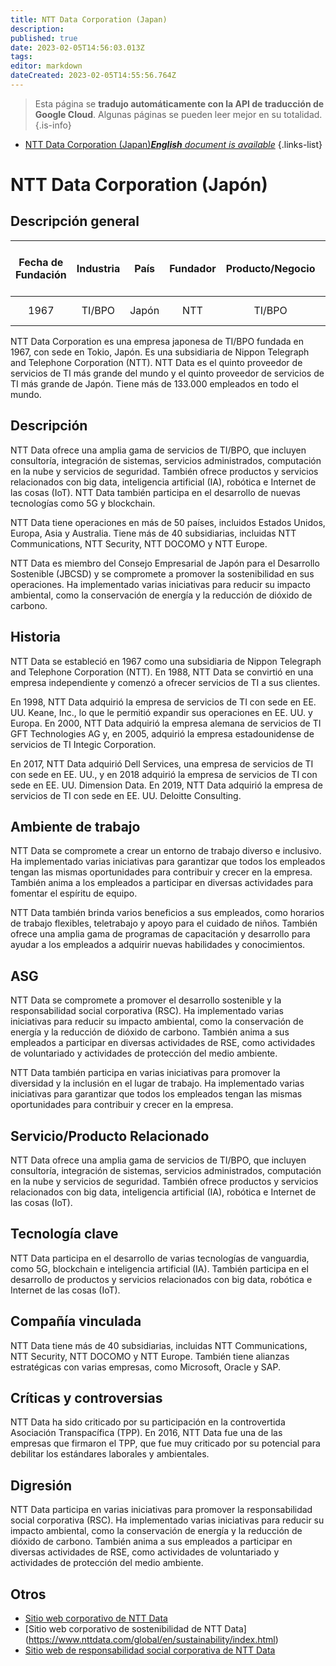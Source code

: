 ```yaml
---
title: NTT Data Corporation (Japan)
description: 
published: true
date: 2023-02-05T14:56:03.013Z
tags: 
editor: markdown
dateCreated: 2023-02-05T14:55:56.764Z
---
```


> Esta página se **tradujo automáticamente con la API de traducción de Google Cloud**.
Algunas páginas se pueden leer mejor en su totalidad.{.is-info}



- [NTT Data Corporation (Japan)***English** document is available*](/en/Knowledge-base/Dictionary/Company/ntt-data-corporation-japan)
{.links-list}


# NTT Data Corporation (Japón)

## Descripción general

| Fecha de Fundación | Industria | País | Fundador | Producto/Negocio | Número de empleados | Ubicación de la Sede | Sitio web de la empresa |
| :----------------: | :------: | :-----: | :-----: | :---------------: | :-----------------: | :--------------------: | :--------------: |
| 1967 | TI/BPO | Japón | NTT | TI/BPO | 133.000 | Tokio, Japón | [Datos NTT](https://www.nttdata.com/) |

NTT Data Corporation es una empresa japonesa de TI/BPO fundada en 1967, con sede en Tokio, Japón. Es una subsidiaria de Nippon Telegraph and Telephone Corporation (NTT). NTT Data es el quinto proveedor de servicios de TI más grande del mundo y el quinto proveedor de servicios de TI más grande de Japón. Tiene más de 133.000 empleados en todo el mundo.

## Descripción

NTT Data ofrece una amplia gama de servicios de TI/BPO, que incluyen consultoría, integración de sistemas, servicios administrados, computación en la nube y servicios de seguridad. También ofrece productos y servicios relacionados con big data, inteligencia artificial (IA), robótica e Internet de las cosas (IoT). NTT Data también participa en el desarrollo de nuevas tecnologías como 5G y blockchain.

NTT Data tiene operaciones en más de 50 países, incluidos Estados Unidos, Europa, Asia y Australia. Tiene más de 40 subsidiarias, incluidas NTT Communications, NTT Security, NTT DOCOMO y NTT Europe.

NTT Data es miembro del Consejo Empresarial de Japón para el Desarrollo Sostenible (JBCSD) y se compromete a promover la sostenibilidad en sus operaciones. Ha implementado varias iniciativas para reducir su impacto ambiental, como la conservación de energía y la reducción de dióxido de carbono.

## Historia

NTT Data se estableció en 1967 como una subsidiaria de Nippon Telegraph and Telephone Corporation (NTT). En 1988, NTT Data se convirtió en una empresa independiente y comenzó a ofrecer servicios de TI a sus clientes.

En 1998, NTT Data adquirió la empresa de servicios de TI con sede en EE. UU. Keane, Inc., lo que le permitió expandir sus operaciones en EE. UU. y Europa. En 2000, NTT Data adquirió la empresa alemana de servicios de TI GFT Technologies AG y, en 2005, adquirió la empresa estadounidense de servicios de TI Integic Corporation.

En 2017, NTT Data adquirió Dell Services, una empresa de servicios de TI con sede en EE. UU., y en 2018 adquirió la empresa de servicios de TI con sede en EE. UU. Dimension Data. En 2019, NTT Data adquirió la empresa de servicios de TI con sede en EE. UU. Deloitte Consulting.

## Ambiente de trabajo

NTT Data se compromete a crear un entorno de trabajo diverso e inclusivo. Ha implementado varias iniciativas para garantizar que todos los empleados tengan las mismas oportunidades para contribuir y crecer en la empresa. También anima a los empleados a participar en diversas actividades para fomentar el espíritu de equipo.

NTT Data también brinda varios beneficios a sus empleados, como horarios de trabajo flexibles, teletrabajo y apoyo para el cuidado de niños. También ofrece una amplia gama de programas de capacitación y desarrollo para ayudar a los empleados a adquirir nuevas habilidades y conocimientos.

## ASG

NTT Data se compromete a promover el desarrollo sostenible y la responsabilidad social corporativa (RSC). Ha implementado varias iniciativas para reducir su impacto ambiental, como la conservación de energía y la reducción de dióxido de carbono. También anima a sus empleados a participar en diversas actividades de RSE, como actividades de voluntariado y actividades de protección del medio ambiente.

NTT Data también participa en varias iniciativas para promover la diversidad y la inclusión en el lugar de trabajo. Ha implementado varias iniciativas para garantizar que todos los empleados tengan las mismas oportunidades para contribuir y crecer en la empresa.

## Servicio/Producto Relacionado

NTT Data ofrece una amplia gama de servicios de TI/BPO, que incluyen consultoría, integración de sistemas, servicios administrados, computación en la nube y servicios de seguridad. También ofrece productos y servicios relacionados con big data, inteligencia artificial (IA), robótica e Internet de las cosas (IoT).

## Tecnología clave

NTT Data participa en el desarrollo de varias tecnologías de vanguardia, como 5G, blockchain e inteligencia artificial (IA). También participa en el desarrollo de productos y servicios relacionados con big data, robótica e Internet de las cosas (IoT).

## Compañía vinculada

NTT Data tiene más de 40 subsidiarias, incluidas NTT Communications, NTT Security, NTT DOCOMO y NTT Europe. También tiene alianzas estratégicas con varias empresas, como Microsoft, Oracle y SAP.

## Críticas y controversias

NTT Data ha sido criticado por su participación en la controvertida Asociación Transpacífica (TPP). En 2016, NTT Data fue una de las empresas que firmaron el TPP, que fue muy criticado por su potencial para debilitar los estándares laborales y ambientales.

## Digresión

NTT Data participa en varias iniciativas para promover la responsabilidad social corporativa (RSC). Ha implementado varias iniciativas para reducir su impacto ambiental, como la conservación de energía y la reducción de dióxido de carbono. También anima a sus empleados a participar en diversas actividades de RSE, como actividades de voluntariado y actividades de protección del medio ambiente.

## Otros

- [Sitio web corporativo de NTT Data](https://www.nttdata.com/)
- [Sitio web corporativo de sostenibilidad de NTT Data] (https://www.nttdata.com/global/en/sustainability/index.html)
- [Sitio web de responsabilidad social corporativa de NTT Data](https://www.nttdata.com/global/en/csr/index.html)